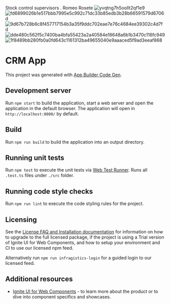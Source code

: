 Stock control supervisors . Romeo Rosete ![yvqtng7h5oollt2qf1e9](https://github.com/user-attachments/assets/171a9f2c-2c7e-4d63-9067-16f022aa8fc0)
![fd6899026b1e517bbb7995e5c992c71dc33b85edb3b28b66591579d6706d](https://github.com/user-attachments/assets/49f7fcb0-c9b5-4a57-bc2a-0357fd20170e)
![9d67b728b6c8f457717154b3a35f9ddc702eae7e76c4684ee39302c4d7fd](https://github.com/user-attachments/assets/22832eb0-cb95-4a0c-a9d6-14fbe238f405)
![dde480c562f5c7400ba4bfa55423a2a40584e18648a6b1b3470c116fc949](https://github.com/user-attachments/assets/42d3a399-57f4-49c8-a722-ebc25c715093)
![1f8489bb280fb0a0fd643c1161312ba49655040e9aaaced5f9ad3eeaf868](https://github.com/user-attachments/assets/2a7d0c13-5224-4b58-b303-4e509a835647)
# CRM App

This project was generated with [App Builder Code Gen](https://www.infragistics.com/products/appbuilder).

## Development server

Run `npm start` to build the application, start a web server and open the application in the default browser. The application will open in `http://localhost:8000/` by default.

## Build

Run `npm run build` to build the application into an output directory.

## Running unit tests

Run `npm test` to execute the unit tests via [Web Test Runner](https://modern-web.dev/docs/test-runner/overview). Runs all `.test.ts` files under `./src` folder.

## Running code style checks

Run `npm run lint` to execute the code styling rules for the project.

## Licensing

See the [License FAQ and Installation documentation](https://www.infragistics.com/products/ignite-ui-web-components/web-components/components/general-licensing) for information on how to upgrade to the full licensed package, if the project is using a Trial version of Ignite UI for Web Components, and how to setup your environment and CI to use our licensed npm feed.

Alternatively run `npm run infragistics-login` for a guided login to our licensed feed.

## Additional resources

- [Ignite UI for Web Components](https://www.infragistics.com/products/ignite-ui-web-components) - to learn more about the product or to dive into component specifics and showcases.
